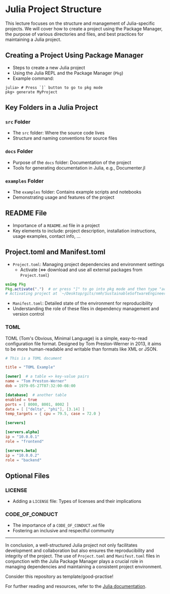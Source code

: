 # Julia Project Structure

This lecture focuses on the structure and management of Julia-specific projects. We will cover how to create a project using the Package Manager, the purpose of various directories and files, and best practices for maintaining a Julia project.


## Creating a Project Using Package Manager

- Steps to create a new Julia project
- Using the Julia REPL and the Package Manager (`Pkg`)
- Example command:

```
julia> # Press `]` button to go to pkg mode
pkg> generate MyProject
```

## Key Folders in a Julia Project

### `src` Folder

- The `src` folder: Where the source code lives
- Structure and naming conventions for source files

### `docs` Folder

- Purpose of the `docs` folder: Documentation of the project
- Tools for generating documentation in Julia, e.g., Documenter.jl

### `examples` Folder

- The `examples` folder: Contains example scripts and notebooks
- Demonstrating usage and features of the project

## README File

- Importance of a `README.md` file in a project
- Key elements to include: project description, installation instructions, usage examples, contact info, ...

## Project.toml and Manifest.toml

- `Project.toml`: Managing project dependencies and environment settings
  - Activate ($\Leftrightarrow$ download and use all external packages from `Project.toml`)
```julia
using Pkg
Pkg.activate(".")  # or press "]" to go into pkg mode and then type "actiavate" and hit enter
# Activating project at `~/Desktop/gits/nmh/SustainableSoftwareEngineering.jl`
```
- `Manifest.toml`: Detailed state of the environment for reproducibility
- Understanding the role of these files in dependency management and version control

### TOML
TOML (Tom's Obvious, Minimal Language) is a simple, easy-to-read configuration file format. Designed by Tom Preston-Werner in 2013, it aims to be more human-readable and writable than formats like XML or JSON.
```toml
# This is a TOML document

title = "TOML Example"

[owner]  # a table => key-value pairs
name = "Tom Preston-Werner"
dob = 1979-05-27T07:32:00-08:00

[database]  # another table
enabled = true
ports = [ 8000, 8001, 8002 ]
data = [ ["delta", "phi"], [3.14] ]
temp_targets = { cpu = 79.5, case = 72.0 }

[servers]

[servers.alpha]
ip = "10.0.0.1"
role = "frontend"

[servers.beta]
ip = "10.0.0.2"
role = "backend"
```

## Optional Files

### LICENSE

- Adding a `LICENSE` file: Types of licenses and their implications

### CODE_OF_CONDUCT

- The importance of a `CODE_OF_CONDUCT.md` file
- Fostering an inclusive and respectful community

---

In conclusion, a well-structured Julia project not only facilitates development and collaboration but also ensures the reproducibility and integrity of the project. The use of `Project.toml` and `Manifest.toml` files in conjunction with the Julia Package Manager plays a crucial role in managing dependencies and maintaining a consistent project environment.

Consider this repository as template/good-practise!

For further reading and resources, refer to the [Julia documentation](https://docs.julialang.org/).

